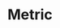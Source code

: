---
types: "word"

title: "Metric"

categories: ['']

tags: ['Metric']

arabic: 'قياس'

arexps: []

enwords: ['Metric']

enexps: []

arlexicons: 'ق'

enlexicons: 'M'

authors: ['Ruqayya Roshdy']

translators: ['']

citations: 'تطبيقات الذكاء الاصطناعي في خدمة اللغة العربية'

sources: 'مركز الملك عبدالله بن عبدالعزيز الدولي لخدمة اللغة العربية'

word: "true"

slug: ""
---